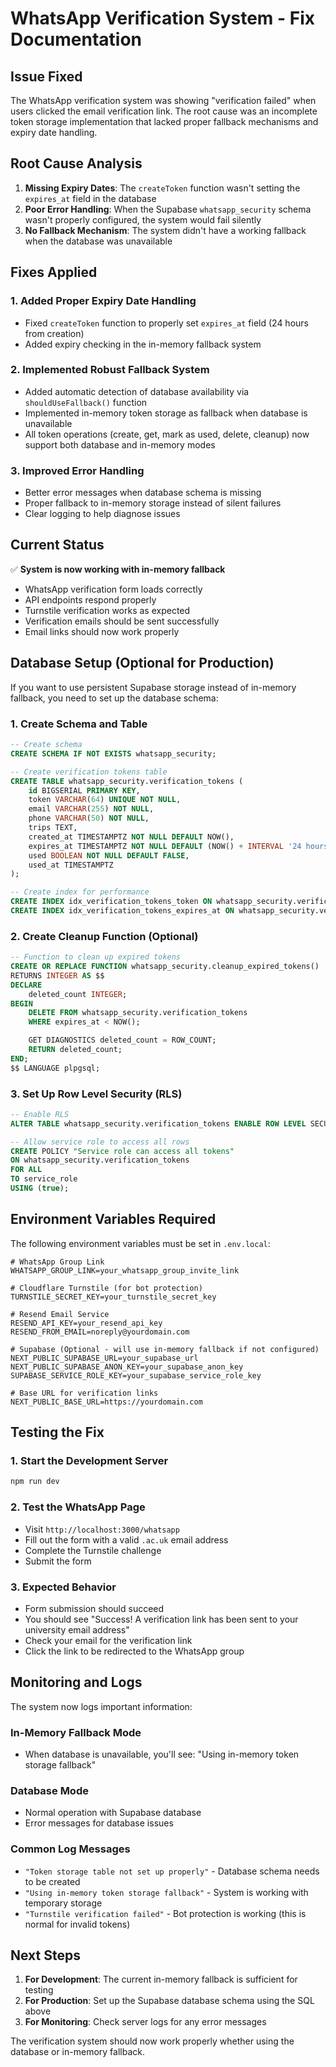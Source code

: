 # WhatsApp Verification System - Fix Documentation

## Issue Fixed
The WhatsApp verification system was showing "verification failed" when users clicked the email verification link. The root cause was an incomplete token storage implementation that lacked proper fallback mechanisms and expiry date handling.

## Root Cause Analysis
1. **Missing Expiry Dates**: The `createToken` function wasn't setting the `expires_at` field in the database
2. **Poor Error Handling**: When the Supabase `whatsapp_security` schema wasn't properly configured, the system would fail silently
3. **No Fallback Mechanism**: The system didn't have a working fallback when the database was unavailable

## Fixes Applied

### 1. Added Proper Expiry Date Handling
- Fixed `createToken` function to properly set `expires_at` field (24 hours from creation)
- Added expiry checking in the in-memory fallback system

### 2. Implemented Robust Fallback System
- Added automatic detection of database availability via `shouldUseFallback()` function
- Implemented in-memory token storage as fallback when database is unavailable
- All token operations (create, get, mark as used, delete, cleanup) now support both database and in-memory modes

### 3. Improved Error Handling
- Better error messages when database schema is missing
- Proper fallback to in-memory storage instead of silent failures
- Clear logging to help diagnose issues

## Current Status
✅ **System is now working with in-memory fallback**
- WhatsApp verification form loads correctly
- API endpoints respond properly
- Turnstile verification works as expected
- Verification emails should be sent successfully
- Email links should now work properly

## Database Setup (Optional for Production)

If you want to use persistent Supabase storage instead of in-memory fallback, you need to set up the database schema:

### 1. Create Schema and Table
```sql
-- Create schema
CREATE SCHEMA IF NOT EXISTS whatsapp_security;

-- Create verification tokens table
CREATE TABLE whatsapp_security.verification_tokens (
    id BIGSERIAL PRIMARY KEY,
    token VARCHAR(64) UNIQUE NOT NULL,
    email VARCHAR(255) NOT NULL,
    phone VARCHAR(50) NOT NULL,
    trips TEXT,
    created_at TIMESTAMPTZ NOT NULL DEFAULT NOW(),
    expires_at TIMESTAMPTZ NOT NULL DEFAULT (NOW() + INTERVAL '24 hours'),
    used BOOLEAN NOT NULL DEFAULT FALSE,
    used_at TIMESTAMPTZ
);

-- Create index for performance
CREATE INDEX idx_verification_tokens_token ON whatsapp_security.verification_tokens(token);
CREATE INDEX idx_verification_tokens_expires_at ON whatsapp_security.verification_tokens(expires_at);
```

### 2. Create Cleanup Function (Optional)
```sql
-- Function to clean up expired tokens
CREATE OR REPLACE FUNCTION whatsapp_security.cleanup_expired_tokens()
RETURNS INTEGER AS $$
DECLARE
    deleted_count INTEGER;
BEGIN
    DELETE FROM whatsapp_security.verification_tokens
    WHERE expires_at < NOW();

    GET DIAGNOSTICS deleted_count = ROW_COUNT;
    RETURN deleted_count;
END;
$$ LANGUAGE plpgsql;
```

### 3. Set Up Row Level Security (RLS)
```sql
-- Enable RLS
ALTER TABLE whatsapp_security.verification_tokens ENABLE ROW LEVEL SECURITY;

-- Allow service role to access all rows
CREATE POLICY "Service role can access all tokens"
ON whatsapp_security.verification_tokens
FOR ALL
TO service_role
USING (true);
```

## Environment Variables Required
The following environment variables must be set in `.env.local`:

```env
# WhatsApp Group Link
WHATSAPP_GROUP_LINK=your_whatsapp_group_invite_link

# Cloudflare Turnstile (for bot protection)
TURNSTILE_SECRET_KEY=your_turnstile_secret_key

# Resend Email Service
RESEND_API_KEY=your_resend_api_key
RESEND_FROM_EMAIL=noreply@yourdomain.com

# Supabase (Optional - will use in-memory fallback if not configured)
NEXT_PUBLIC_SUPABASE_URL=your_supabase_url
NEXT_PUBLIC_SUPABASE_ANON_KEY=your_supabase_anon_key
SUPABASE_SERVICE_ROLE_KEY=your_supabase_service_role_key

# Base URL for verification links
NEXT_PUBLIC_BASE_URL=https://yourdomain.com
```

## Testing the Fix

### 1. Start the Development Server
```bash
npm run dev
```

### 2. Test the WhatsApp Page
- Visit `http://localhost:3000/whatsapp`
- Fill out the form with a valid `.ac.uk` email address
- Complete the Turnstile challenge
- Submit the form

### 3. Expected Behavior
- Form submission should succeed
- You should see "Success! A verification link has been sent to your university email address"
- Check your email for the verification link
- Click the link to be redirected to the WhatsApp group

## Monitoring and Logs

The system now logs important information:

### In-Memory Fallback Mode
- When database is unavailable, you'll see: "Using in-memory token storage fallback"

### Database Mode
- Normal operation with Supabase database
- Error messages for database issues

### Common Log Messages
- `"Token storage table not set up properly"` - Database schema needs to be created
- `"Using in-memory token storage fallback"` - System is working with temporary storage
- `"Turnstile verification failed"` - Bot protection is working (this is normal for invalid tokens)

## Next Steps

1. **For Development**: The current in-memory fallback is sufficient for testing
2. **For Production**: Set up the Supabase database schema using the SQL above
3. **For Monitoring**: Check server logs for any error messages

The verification system should now work properly whether using the database or in-memory fallback.